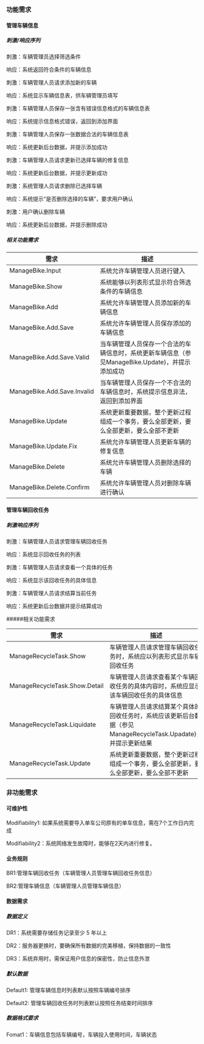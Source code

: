 ### 功能需求

#### 管理车辆信息

##### 刺激/响应序列

刺激：车辆管理员选择筛选条件

响应：系统返回符合条件的车辆信息

刺激：车辆管理人员请求添加新的车辆

响应：系统显示车辆信息表，供车辆管理员填写

刺激：车辆管理人员保存一张含有错误信息格式的车辆信息表

响应：系统提示信息格式错误，返回到添加界面

刺激：车辆管理人员保存一张数据合法的车辆信息表

响应：系统更新后台数据，并提示添加成功

刺激：车辆管理人员请求更新已选择车辆的修复信息

响应：系统更新后台数据，并提示更新成功

刺激：系统管理人员请求删除已选择车辆

响应：系统提示“是否删除选择的车辆”，要求用户确认

刺激：用户确认删除车辆

响应：系统更新后台数据，并提示删除成功

##### 相关功能需求

| 需求             | 描述                                         |
| ---------------- | -------------------------------------------- |
| ManageBike.Input | 系统允许车辆管理人员进行键入                 |
| ManageBike.Show  | 系统能够以列表形式显示符合筛选条件的车辆信息 |
| ManageBike.Add | 系统允许车辆管理人员添加新的车辆信息 |
| ManageBike.Add.Save | 系统允许车辆管理人员保存添加的车辆信息 |
| ManageBike.Add.Save.Valid | 当车辆管理人员保存一个合法的车辆信息时，系统更新车辆信息（参见ManageBike.Update)，并提示添加成功 |
| ManageBike.Add.Save.Invalid | 当车辆管理人员保存一个不合法的车辆信息时，系统提示信息非法，返回到添加界面 |
| ManageBike.Update | 系统更新重要数据，整个更新过程组成一个事务，要么全部更新，要么全部更新，要么全部不更新 |
| ManageBike.Update.Fix | 系统允许车辆管理人员更新车辆的修复信息 |
| ManageBike.Delete | 系统允许车辆管理人员删除选择的车辆 |
| ManageBike.Delete.Confirm | 系统允许车辆管理人员对删除车辆进行确认 |




#### 管理车辆回收任务

##### 刺激响应序列

刺激：车辆管理人员请求管理车辆回收任务

响应：系统显示回收任务的列表

刺激：车辆管理人员请求查看一个具体的任务

响应：系统显示该回收任务的具体信息

刺激：车辆管理人员请求结算当前任务

响应：系统更新后台数据并提示结算成功

#####相关功能需求

| 需求                          | 描述                                                         |
| ----------------------------- | ------------------------------------------------------------ |
| ManageRecycleTask.Show        | 车辆管理人员请求管理车辆回收任务时，系统应以列表形式显示车辆回收任务 |
| ManageRecycleTask.Show.Detail | 车辆管理人员请求查看某个车辆回收任务的具体内容时，系统应显示该车辆回收任务的具体信息 |
| ManageRecycleTask.Liquidate   | 车辆管理人员请求结算某个具体的回收任务时，系统应该更新后台数据（参见ManageRecycleTask.Upadate)，并提示更新结果 |
| ManageRecycleTask.Update      | 系统更新重要数据，整个更新过程组成一个事务，要么全部更新，要么全部更新，要么全部不更新 |



### 非功能需求

#### 可维护性

Modifiability1: 如果系统需要导入单车公司原有的单车信息，需在7个工作日内完成

Modifiability2：系统网络发生故障时，能够在2天内进行修复。 



#### 业务规则

BR1:管理车辆回收任务（车辆管理人员管理车辆回收任务信息）

BR2:管理车辆信息（车辆管理人员管理车辆信息）

#### 数据需求

##### 数据定义

DR1：系统需要存储任务记录至少 5 年以上 

DR2：服务器更换时，要确保所有数据的完美移植，保持数据的一致性 

DR3：系统弃用时，需保证用户信息的保密性，防止信息外泄 

##### 默认数据

Default1: 管理车辆信息时列表默认按照车辆编号排序

Default2: 管理车辆回收任务时列表默认按照任务结束时间排序

##### 数据格式要求

Fomat1：车辆信息包括车辆编号，车辆投入使用时间，车辆状态

